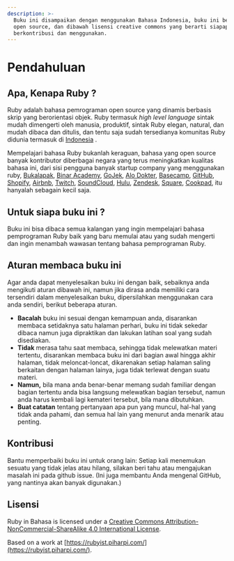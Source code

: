```yaml
---
description: >-
  Buku ini disampaikan dengan menggunakan Bahasa Indonesia, buku ini bersifat
  open source, dan dibawah lisensi creative commons yang berarti siapapun dapat
  berkontribusi dan menggunakan.
---
```


# Pendahuluan

## Apa, Kenapa Ruby ?

Ruby adalah bahasa pemrograman open source yang dinamis berbasis skrip yang berorientasi objek. Ruby termasuk _high level language_ sintak mudah dimengerti oleh manusia, produktif, sintak Ruby elegan, natural, dan mudah dibaca dan ditulis, dan tentu saja sudah tersedianya komunitas Ruby didunia termasuk di [Indonesia](https://t.me/ruby_id) . 

Mempelajari bahasa Ruby bukanlah keraguan, bahasa yang open source banyak kontributor diberbagai negara yang terus meningkatkan kualitas bahasa ini, dari sisi pengguna banyak startup company yang menggunakan ruby, [Bukalapak](https://stackshare.io/bukalapak/bukalapak), [Binar Academy](https://www.binar.co.id/), [GoJek](https://stackshare.io/go-jek/go-jek), [Alo Dokter](https://www.alodokter.com/), [Basecamp](https://basecamp.com/), [GitHub](https://github.com/), [Shopify](https://shopify.com/), [Airbnb](https://airbnb.com/), [Twitch](https://twitch.tv/), [SoundCloud](https://soundcloud.com/), [Hulu](https://hulu.com/), [Zendesk](https://zendesk.com/), [Square](https://square.com/), [Cookpad](https://cookpad.com/), itu hanyalah sebagain kecil saja.

## Untuk siapa buku ini ?

Buku ini bisa dibaca semua kalangan yang ingin mempelajari bahasa pemprograman Ruby baik yang baru memulai atau yang sudah mengerti dan ingin menambah wawasan tentang bahasa pemprograman Ruby.

## Aturan membaca buku ini

Agar anda dapat menyelesaikan buku ini dengan baik, sebaiknya anda mengikuti aturan dibawah ini, namun jika dirasa anda memiliki cara tersendiri dalam menyelesaikan buku, dipersilahkan menggunakan cara anda sendiri, berikut beberapa aturan.

* **Bacalah** buku ini sesuai dengan kemampuan anda, disarankan membaca setidaknya satu halaman perhari, buku ini tidak sekedar dibaca namun juga dipraktikan dan lakukan latihan soal yang sudah disediakan. 
* **Tidak** merasa tahu saat membaca, sehingga tidak melewatkan materi tertentu, disarankan membaca buku ini dari bagian awal hingga akhir halaman, tidak meloncat-loncat, dikarenakan setiap halaman saling berkaitan dengan halaman lainya, juga tidak terlewat dengan suatu materi.
* **Namun,** bila mana anda benar-benar memang sudah familiar dengan bagian tertentu anda bisa langsung melewatkan bagian tersebut, namun anda harus kembali lagi kemateri tersebut, bila mana dibutuhkan.
* **Buat catatan** tentang pertanyaan apa pun yang muncul, hal-hal yang tidak anda pahami, dan semua hal lain yang menurut anda menarik atau penting.

## Kontribusi 

Bantu memperbaiki buku ini untuk orang lain: Setiap kali menemukan sesuatu yang tidak jelas atau hilang, silakan beri tahu atau mengajukan masalah ini pada github issue. \(Ini juga membantu Anda mengenal GitHub, yang nantinya akan banyak digunakan.\)

## Lisensi

Ruby in Bahasa is licensed under a [Creative Commons Attribution-NonCommercial-ShareAlike 4.0 International License](http://creativecommons.org/licenses/by-nc-sa/4.0/).  
  
Based on a work at [https://rubyist.piharpi.com/](https://rubyist.piharpi.com/).

